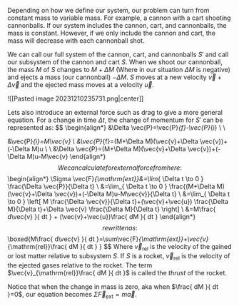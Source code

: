 Depending on how we define our system, our problem can turn from constant mass to variable mass. For example, a cannon with a cart shooting cannonballs. If our system includes the cannon, cart, and cannonballs, the mass is constant. However, if we only include the cannon and cart, the mass will decrease with each cannonball shot.

We can call our full system of the cannon, cart, and cannonballs $S'$ and call our subsystem of the cannon and cart $S$. When we shoot our cannonball, the mass $M$ of $S$ changes to $M+\Delta M$ (Where in our situation $\Delta M$ is negative) and ejects a mass (our cannonball) $-\Delta M$. $S$ moves at a new velocity $\vec{v}+\Delta \vec{v}$ and the ejected mass moves at a velocity $\vec{u}$.

![[Pasted image 20231210235731.png|center]]

Lets also introduce an external force such as drag to give a more general equation. For a change in time $\Delta t$, the change of momentum for $S'$ can be represented as:
$$
\begin{align*}
&\Delta \vec{P}=\vec{P}_{f}-\vec{P}_{i} \\ \\

&\vec{P}_{i}=M\vec{v} \\
&\vec{P}_{f}=(M+\Delta M)(\vec{v}+\Delta \vec{v})+(-\Delta M)u \\
 \\
&\Delta \vec{P}=(M+\Delta M)(\vec{v}+\Delta \vec{v})+(-\Delta M)u-M\vec{v}
\end{align*}
$$
We can calculate for external force from here:
$$
\begin{align*}
\Sigma \vec{F}_{\mathrm{ext}}&=\lim_{ \Delta t \to 0 } \frac{\Delta \vec{P}}{\Delta t} \\
&=\lim_{ \Delta t \to 0 } \frac{(M+\Delta M)(\vec{v}+\Delta \vec{v})+(-\Delta M)u-M\vec{v}}{\Delta t} \\
&=\lim_{ \Delta t \to 0 } \left[ M \frac{\Delta \vec{v}}{\Delta t}+(\vec{v}+\vec{u}) \frac{\Delta M}{\Delta t}+\Delta \vec{v} \frac{\Delta M}{\Delta t} \right] \\
&=M\frac{ d\vec{v} }{ dt }  + (\vec{v}+\vec{u})\frac{ dM }{ dt } 
\end{align*}
$$
rewritten as:
$$
\boxed{M\frac{ d\vec{v} }{ dt }=\sum\vec{F}_{\mathrm{ext}}+\vec{v}_{\mathrm{rel}}\frac{ dM }{ dt }  }
$$
Where $\vec{v}_{\mathrm{rel}}$ is the velocity of the gained or lost matter relative to subsystem $S$. If $S$ is a rocket, $\vec{v}_{\mathrm{rel}}$ is the velocity of the ejected gases relative to the rocket. The term $\vec{v}_{\mathrm{rel}}\frac{ dM }{ dt }$ is called the *thrust* of the rocket.

Notice that when the change in mass is zero, aka when $\frac{ dM }{ dt }=0$, our equation becomes $\Sigma \vec{F}_{\mathrm{ext}}=m\vec{a}$.
